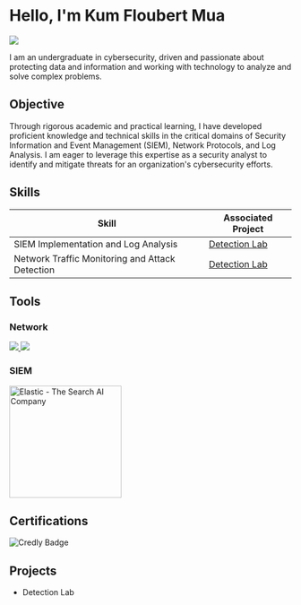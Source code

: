 # Hello, I'm Kum Floubert Mua
<a href="https://www.linkedin.com/in/kumua96/">
  <img src="https://img.shields.io/badge/-LinkedIn-0072b1?&style=for-the-badge&logo=linkedin&logoColor=white" />
</a>

I am an undergraduate in cybersecurity, driven and passionate about protecting data and information and working with technology to analyze and solve complex problems. 

## Objective

Through rigorous academic and practical learning, I have developed proficient knowledge and technical skills in the critical domains of Security Information and Event Management (SIEM), Network Protocols, and Log Analysis. I am eager to leverage this expertise as a security analyst to identify and mitigate threats for an organization's cybersecurity efforts.

## Skills

| Skill                                         | Associated Project         |
|-----------------------------------------------|----------------------------|
| SIEM Implementation and Log Analysis          | <a href="https://docs.google.com/document/d/1bRblTCBpP8G_pEB_-ZCI-QjQUnbG9EW9">Detection Lab</a>|
| Network Traffic Monitoring and Attack Detection | <a href="https://docs.google.com/document/d/1IJD14GU887f9nTZcFNfTPAqpqbvuhYexpf1_AdUH6Cc">Detection Lab</a> |
## Tools

### Network
<div>
    <a href="https://ubuntu.com"> <img src="https://img.shields.io/badge/-Ubuntu-E95420?&style=for-the-badge&logo=ubuntu&logoColor=white" /> </a>
    <a href="https://www.wireshark.org/"> <img src="https://img.shields.io/badge/-Wireshark-1679A7?&style=for-the-badge&logo=wireshark&logoColor=white" /> </a> </div>

### SIEM
<a href="https://www.elastic.co/">
  <img src="https://www.elastic.co/static-res/images/elastic-logo.svg" alt="Elastic - The Search AI Company" width="200" />
</a>


## Certifications

<img src="https://www.credly.com/p/assertions/b9a8412e-1034-4069-af08-42fd3f1bb4e3/mini.png" alt="Credly Badge" />


## Projects
- Detection Lab

